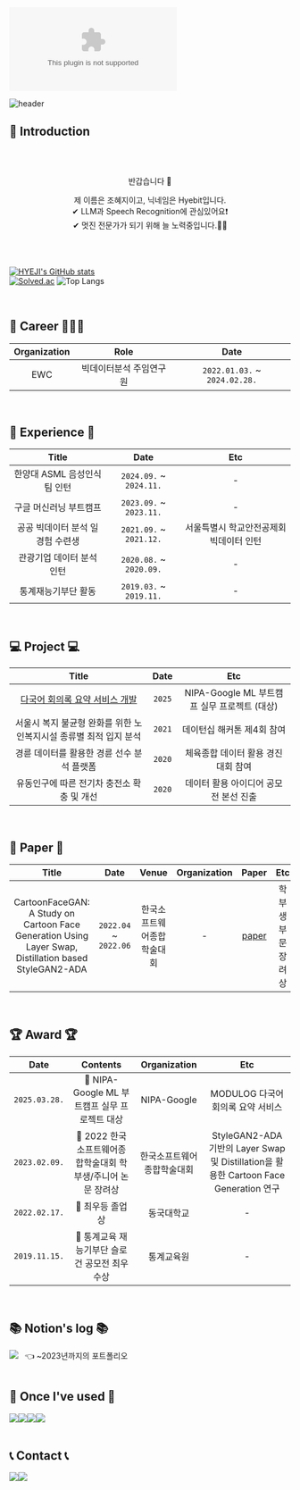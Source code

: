 [![hits](https://myhits.vercel.app/api/hit/https%3A%2F%2Fdeku.posstree.com?color=blue&label=hits&size=small)](https://myhits.vercel.app)

![header](https://capsule-render.vercel.app/api?type=waving&color=timeGradient&text=Welcome%20to%20Hyebit's%20GitHub%20🌿%20&desc=Hye%20Ji%20Jo&&fontSize=35&fontAlignY=40&height=250)<br>



<div align="center">
  <p align="center">
    
  <div align=left>
    <h2>🤗  Introduction</h2></div>
    <br>
    <br>
    <div align="center">
    <p>반갑습니다 👋 </p>
    <span> 제 이름은 조혜지이고, 닉네임은 Hyebit입니다.</span>
    <br>
    <span>✔ LLM과 Speech Recognition에 관심있어요❗</span>
    <br>
    <span>✔ 멋진 전문가가 되기 위해 늘 노력중입니다.🏃‍♀️</span>
    <br>
 
  </div><br><br><br>



<div align="left">
   
<!-- [![HYEJI's languages](https://github-readme-stats.vercel.app/api/top-langs/?username=Hyeji-Jo&layout=compact&theme=nord&hide_border=true&langs_count=10)](https://github.com/Hyeji-Jo/github-readme-stats) -->
[![HYEJI's GitHub stats](https://github-readme-stats.vercel.app/api?username=Hyeji-Jo&theme=solarized-light&hide_border=true&count_private=true)](https://github.com/jiholee0/github-readme-stats)   
[![Solved.ac](http://mazassumnida.wtf/api/v2/generate_badge?boj=johj4112)](https://solved.ac/johj4112) ![Top Langs](https://github-readme-stats.vercel.app/api/top-langs/?username=Hyeji-Jo)


<!--  <a href="https://github.com/Hyeji-Jo">
    <img align="center" src="https://github-readme-activity-graph.cyclic.app/graph?username=Hyeji-Jo&theme=light&height=400&width=400&bg_color=white&title_color=2f80ed&color=2f80ed&line=2f80ed&point=1074b8&custom_title=jiholee0's%20Contribution%20Graph&area=true&hide_border=true&font_color=2f80ed&font_weight=bold" />
  </a> -->
 
<br>

## 🔎  Career  👩🏻‍💻
| Organization | Role 	| Date |
|:-----:	|:----------:	|:-----------:|
| EWC | 빅데이터분석 주임연구원 | `2022.01.03.` ~ `2024.02.28.` |


<br>

  
## 💪  Experience  💪
| Title | Date  | Etc |
|:-----:	|:----------:	|:-------:|
| 한양대 ASML 음성인식팀 인턴 | `2024.09.` ~ `2024.11.` | - |
| 구글 머신러닝 부트캠프 | `2023.09.` ~ `2023.11.` | - |
| 공공 빅데이터 분석 일 경험 수련생 | `2021.09.` ~ `2021.12.` | 서울특별시 학교안전공제회 빅데이터 인턴 |
| 관광기업 데이터 분석 인턴 | `2020.08.` ~ `2020.09.` | - |
| 통계재능기부단 활동 | `2019.03.` ~ `2019.11.` | - |

<br>

  
## 💻  Project  💻
| Title | Date  | Etc |
|:-----:	|:----------:	|:-------:|
| [다국어 회의록 요약 서비스 개발](https://github.com/Hyeji-Jo/ModuLog) | `2025` | NIPA-Google ML 부트캠프 실무 프로젝트 (대상) |
| 서울시 복지 불균형 완화를 위한 노인복지시설 종류별 최적 입지 분석 | `2021` | 데이턴십 해커톤 제4회 참여 |
| 경륜 데이터를 활용한 경륜 선수 분석 플랫폼 | `2020` | 체육종합 데이터 활용 경진대회 참여 |
| 유동인구에 따른 전기차 충전소 확충 및 개선 | `2020` | 데이터 활용 아이디어 공모전 본선 진출 |



<br>  


## 📝  Paper  📝
| Title |  Date  |  Venue  | Organization | Paper | Etc |
|:-----:|:----------:|:----------:|:-------:|:-------:|:-------:|
| CartoonFaceGAN: A Study on Cartoon Face Generation Using Layer Swap, Distillation based StyleGAN2-ADA | `2022.04` ~ `2022.06` | 한국소프트웨어종합학술대회 |  -  | [paper](https://c11.kr/19ef4) | 학부생 부문 장려상 |



<br>

  
## 🏆  Award  🏆
| Date | Contents 	| Organization | Etc |
|:-----:	|:----------:	|:-----------:|:-------:|
| `2025.03.28.` | 🏅 NIPA-Google ML 부트캠프 실무 프로젝트 대상 | NIPA-Google | MODULOG 다국어 회의록 요약 서비스 |
| `2023.02.09.` | 🥉 2022 한국소프트웨어종합학술대회 학부생/주니어 논문 장려상 | 한국소프트웨어종합학술대회 | StyleGAN2-ADA 기반의 Layer Swap 및 Distillation을 활용한 Cartoon Face Generation 연구 |
| `2022.02.17.` | 🏅 최우등 졸업상 | 동국대학교 | - |
| `2019.11.15.` | 🥉 통계교육 재능기부단 슬로건 공모전 최우수상 | 통계교육원 | - |

<br>


## 📚  Notion's log  📚
 <a href="https://www.notion.so/hyebitstory/9ae0999172b94f54958f998d5a72540d?pvs=4" target="_blank">
   <img src="https://img.shields.io/badge/Notion-000000?style=for-the-badge&logo=notion&logoColor=white"/></a>  &nbsp; 👈 ~2023년까지의 포트폴리오<br>  
   

<br>


## 🔨  Once I've used  🔨
<div style="display:flex; flex-direction:row;">
    <img src="https://img.shields.io/badge/oracle-F80000?style=for-the-badge&logo=oracle&logoColor=white"> 
    <img src="https://img.shields.io/badge/mysql-4479A1?style=for-the-badge&logo=mysql&logoColor=white"> 
    <img src="https://img.shields.io/badge/linux-FCC624?style=for-the-badge&logo=linux&logoColor=black"> 
    <img src="https://img.shields.io/badge/python-3776AB?style=for-the-badge&logo=python&logoColor=white"> 
    <br>
</div><br>


## 📞  Contact  📞
<div style="display:flex; flex-direction:row;">
    <a href="https://www.instagram.com/hye._.bit?igsh=eTh5MGVxY25qNTNz&utm_source=qr">
        <img src="https://img.shields.io/badge/Instagram-E4405F?style=for-the-badge&logo=Instagram&logoColor=white"> 
    </a>
    <a href="mailto:johj50@gmail.com">
        <img src="https://img.shields.io/badge/Gmail-EA4335?style=for-the-badge&logo=gmail&logoColor=white"> 
    </a>
</div><br>
